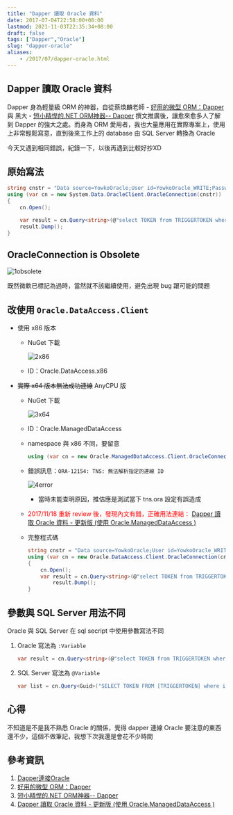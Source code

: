 ```yaml
---
title: "Dapper 讀取 Oracle 資料"
date: 2017-07-04T22:58:00+08:00
lastmod: 2021-11-03T22:35:34+08:00
draft: false
tags: ["Dapper","Oracle"]
slug: "dapper-oracle"
aliases:
    - /2017/07/dapper-oracle.html
---
```

## Dapper 讀取 Oracle 資料

Dapper 身為輕量級 ORM 的神器，自從蔡煥麟老師 - [好用的微型 ORM：Dapper](http://www.huanlintalk.com/2014/03/a-micro-orm-dapper.html) 與 黑大 - [短小精悍的.NET ORM神器-- Dapper](http://blog.darkthread.net/post-2014-05-15-dapper.aspx) 撰文推廣後，讓愈來愈多人了解到 Dapper 的強大之處。而身為 ORM 愛用者，我也大量應用在實際專案上，使用上非常輕鬆寫意，直到後來工作上的 database 由 SQL Server 轉換為 Oracle

今天又遇到相同錯誤，紀錄一下，以後再遇到比較好抄XD

## 原始寫法

```cs
string cnstr = "Data source=YowkoOracle;User id=YowkoOracle_WRITE;Password=password;";
using (var cn = new System.Data.OracleClient.OracleConnection(cnstr))
{
    cn.Open();

    var result = cn.Query<string>(@"select TOKEN from TRIGGERTOKEN where ISACTIVE=1 and TOKEN=:token", new { token = "3D5998FASDF4531FDSAF64A4E" }).FirstOrDefault();
    result.Dump();
}
```

## OracleConnection is Obsolete

![1obsolete](https://user-images.githubusercontent.com/3851540/27827701-29a5bed8-60eb-11e7-97b5-4a5699087c25.png)

既然微軟已標記為過時，當然就不該繼續使用，避免出現 bug 跟可能的問題

## 改使用 `Oracle.DataAccess.Client`

* 使用 x86 版本

  * NuGet 下載

    ![2x86](https://user-images.githubusercontent.com/3851540/27827703-29a8e1bc-60eb-11e7-9bdc-272133f78fc2.png)

  * ID：Oracle.DataAccess.x86

* ~~實際 x64 版本無法成功連線~~ AnyCPU 版
  * NuGet 下載

    ![3x64](https://user-images.githubusercontent.com/3851540/27827700-299f4a08-60eb-11e7-8004-2ff2c0963c96.png)

  * ID：Oracle.ManagedDataAccess
  * namespace 與 x86 不同，要留意

    ```cs
    using (var cn = new Oracle.ManagedDataAccess.Client.OracleConnection(cnstr))
    ```

  * 錯誤訊息：`ORA-12154: TNS: 無法解析指定的連線 ID`

    ![4error](https://user-images.githubusercontent.com/3851540/27827702-29a71b20-60eb-11e7-92b1-01373d547b8b.png)

    * 當時未能查明原因，推估應是測試當下 tns.ora 設定有誤造成
  * </del><span style="color:red"> 2017/11/18 重新 review 後，發現內文有錯，正確用法連結：</span> [Dapper 讀取 Oracle 資料 - 更新版 (使用 Oracle.ManagedDataAccess )](//blog.yowko.com/2018/01/dapper-oracle-manageddataaccess.html)

  * 完整程式碼

    ```cs
    string cnstr = "Data source=YowkoOracle;User id=YowkoOracle_WRITE;Password=password;";
    using (var cn = new Oracle.DataAccess.Client.OracleConnection(cnstr))
    {
        cn.Open();
        var result = cn.Query<string>(@"select TOKEN from TRIGGERTOKEN where ISACTIVE=1 and TOKEN=:token", new { token = "3D5998FASDF4531FDSAF64A4E" }).FirstOrDefault();
            result.Dump();
    }
    ```

## 參數與 SQL Server 用法不同

Oracle 與 SQL Server 在 sql secript 中使用參數寫法不同

1. Oracle 寫法為 `:Variable`

    ```cs
    var result = cn.Query<string>(@"select TOKEN from TRIGGERTOKEN where ISACTIVE=1 and TOKEN=:token", new { token = "3D5998FASDF4531FDSAF64A4E" }).FirstOrDefault();
    ```

2. SQL Server 寫法為 `@Variable`

    ```cs
    var list = cn.Query<Guid>("SELECT TOKEN FROM [TRIGGERTOKEN] where isActive=1 and token=@token", new { token = "3D5998FASDF4531FDSAF64A4E" }).FirstOrDefault();
    ```

## 心得

不知道是不是我不熟悉 Oracle 的關係，覺得 dapper 連線 Oracle 要注意的東西還不少，這個不做筆記，我想下次我還是會花不少時間

## 參考資訊

1. [Dapper連接Oracle](http://www.cnblogs.com/ushou/p/3359973.html)
2. [好用的微型 ORM：Dapper](http://www.huanlintalk.com/2014/03/a-micro-orm-dapper.html)
3. [短小精悍的.NET ORM神器-- Dapper](http://blog.darkthread.net/post-2014-05-15-dapper.aspx)
4. [Dapper 讀取 Oracle 資料 - 更新版 (使用 Oracle.ManagedDataAccess )](//blog.yowko.com/2018/01/dapper-oracle-manageddataaccess.html)
